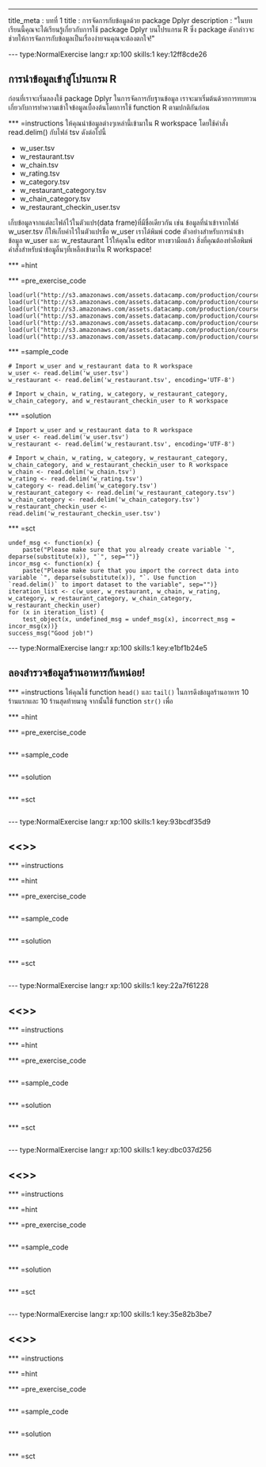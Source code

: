 --- 
title_meta  : บทที่ 1 
title       : การจัดการกับข้อมูลด้วย package Dplyr
description : "ในบทเรียนนี้คุณจะได้เรียนรู้เกี่ยวกับการใช้ package Dplyr บนโปรแกรม R ซึ่ง package ดังกล่าวจะช่วยให้การจัดการกับข้อมูลเป็นเรื่องง่ายจนคุณจะต้องตกใจ!"

--- type:NormalExercise lang:r xp:100 skills:1 key:12ff8cde26
## การนำข้อมูลเข้าสู่โปรแกรม R

ก่อนที่เราจะเริ่มลองใช้ package Dplyr ในการจัดการกับฐานข้อมูล เราจะมาเริ่มต้นด้วยการทบทวนเกี่ยวกับการทำความเข้าใจข้อมูลเบื้องต้นโดยการใช้ function R ตามปกติกันก่อน

*** =instructions
ให้คุณนำข้อมูลต่างๆเหล่านี้เข้ามาใน R workspace โดยใช้คำสั่ง read.delim() กับไฟล์ tsv ดังต่อไปนี้

- w_user.tsv
- w_restaurant.tsv
- w_chain.tsv
- w_rating.tsv
- w_category.tsv
- w_restaurant_category.tsv
- w_chain_category.tsv
- w_restaurant_checkin_user.tsv

เก็บข้อมูลจากแต่ละไฟล์ไว้ในตัวแปร(data frame)ที่มีชื่อเดียวกัน เช่น ข้อมูลที่นำเข้าจากไฟล์ w_user.tsv ก็ให้เก็บค่าไว้ในตัวแปรชื่อ w_user
เราได้พิมพ์ code ตัวอย่างสำหรับการนำเข้าข้อมูล w_user และ w_restaurant ไว้ให้คุณใน editor ทางขวามือแล้ว
สิ่งที่คุณต้องทำคือพิมพ์คำสั่งสำหรับนำข้อมูลื่นๆที่เหลือเข้ามาใน R workspace!

*** =hint

*** =pre_exercise_code
```{r}
load(url("http://s3.amazonaws.com/assets.datacamp.com/production/course_3635/datasets/w_category.tsv"))
load(url("http://s3.amazonaws.com/assets.datacamp.com/production/course_3635/datasets/w_chain.tsv"))
load(url("http://s3.amazonaws.com/assets.datacamp.com/production/course_3635/datasets/w_chain_category.tsv"))
load(url("http://s3.amazonaws.com/assets.datacamp.com/production/course_3635/datasets/w_rating.tsv"))
load(url("http://s3.amazonaws.com/assets.datacamp.com/production/course_3635/datasets/w_restaurant.tsv"))
load(url("http://s3.amazonaws.com/assets.datacamp.com/production/course_3635/datasets/w_restaurant_category.tsv"))
load(url("http://s3.amazonaws.com/assets.datacamp.com/production/course_3635/datasets/w_restaurant_checkin_user.tsv"))
```

*** =sample_code
```{r}
# Import w_user and w_restaurant data to R workspace
w_user <- read.delim('w_user.tsv')
w_restaurant <- read.delim('w_restaurant.tsv', encoding='UTF-8')

# Import w_chain, w_rating, w_category, w_restaurant_category, w_chain_category, and w_restaurant_checkin_user to R workspace

```

*** =solution
```{r}
# Import w_user and w_restaurant data to R workspace
w_user <- read.delim('w_user.tsv')
w_restaurant <- read.delim('w_restaurant.tsv', encoding='UTF-8')
		
# Import w_chain, w_rating, w_category, w_restaurant_category, w_chain_category, and w_restaurant_checkin_user to R workspace
w_chain <- read.delim('w_chain.tsv')
w_rating <- read.delim('w_rating.tsv')
w_category <- read.delim('w_category.tsv')
w_restaurant_category <- read.delim('w_restaurant_category.tsv')
w_chain_category <- read.delim('w_chain_category.tsv')
w_restaurant_checkin_user <- read.delim('w_restaurant_checkin_user.tsv')

```

*** =sct
```{r}
undef_msg <- function(x) {
	paste("Please make sure that you already create variable `", deparse(substitute(x)), "`", sep="")}
incor_msg <- function(x) {
	paste("Please make sure that you import the correct data into variable `", deparse(substitute(x)), "`. Use function 		`read.delim()` to import dataset to the variable", sep="")} 
iteration_list <- c(w_user, w_restaurant, w_chain, w_rating, w_category, w_restaurant_category, w_chain_category, w_restaurant_checkin_user)
for (x in iteration_list) {
	test_object(x, undefined_msg = undef_msg(x), incorrect_msg = incor_msg(x))}
success_msg("Good job!")
```

--- type:NormalExercise lang:r xp:100 skills:1 key:e1bf1b24e5
## ลองสำรวจข้อมูลร้านอาหารกันหน่อย!


*** =instructions
ให้คุณใช้ function `head()` และ `tail()` ในการดึงข้อมูลร้านอาหาร 10 ร้านแรกและ 10 ร้านสุดท้ายมาดู จากนั้นใช้ function `str()` เพื่อ

*** =hint

*** =pre_exercise_code
```{r}

```

*** =sample_code
```{r}

```

*** =solution
```{r}

```

*** =sct
```{r}

```

--- type:NormalExercise lang:r xp:100 skills:1 key:93bcdf35d9
## <<<New Exercise>>>


*** =instructions

*** =hint

*** =pre_exercise_code
```{r}

```

*** =sample_code
```{r}

```

*** =solution
```{r}

```

*** =sct
```{r}

```

--- type:NormalExercise lang:r xp:100 skills:1 key:22a7f61228
## <<<New Exercise>>>


*** =instructions

*** =hint

*** =pre_exercise_code
```{r}

```

*** =sample_code
```{r}

```

*** =solution
```{r}

```

*** =sct
```{r}

```

--- type:NormalExercise lang:r xp:100 skills:1 key:dbc037d256
## <<<New Exercise>>>


*** =instructions

*** =hint

*** =pre_exercise_code
```{r}

```

*** =sample_code
```{r}

```

*** =solution
```{r}

```

*** =sct
```{r}

```

--- type:NormalExercise lang:r xp:100 skills:1 key:35e82b3be7
## <<<New Exercise>>>


*** =instructions

*** =hint

*** =pre_exercise_code
```{r}

```

*** =sample_code
```{r}

```

*** =solution
```{r}

```

*** =sct
```{r}

```
